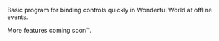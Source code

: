 Basic program for binding controls quickly in Wonderful World at offline events.

More features coming soon™.
